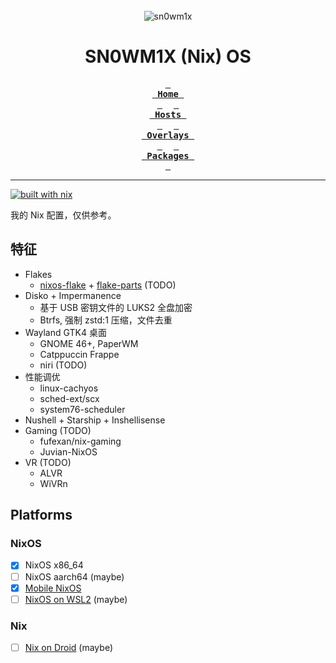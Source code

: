 <br />
<div align="center">
<img src="https://github.com/sn0wm1x.png" alt="sn0wm1x" />
</div>

<h1 align="center">SN0WM1X (Nix) OS</h1>

<div align="center">

**[<kbd> <br> Home <br> </kbd>](/home/)** 
**[<kbd> <br> Hosts <br> </kbd>](/hosts/)** 
**[<kbd> <br> Overlays <br> </kbd>](/overlays/)** 
**[<kbd> <br> Packages <br> </kbd>](/pkgs/)**

</div>

---

[![built with nix](https://builtwithnix.org/badge.svg)](https://builtwithnix.org)

我的 Nix 配置，仅供参考。

## 特征

- Flakes
  - [nixos-flake](https://github.com/srid/nixos-flake) + [flake-parts](https://github.com/hercules-ci/flake-parts) (TODO)
- Disko + Impermanence
  - 基于 USB 密钥文件的 LUKS2 全盘加密
  - Btrfs, 强制 zstd:1 压缩，文件去重
- Wayland GTK4 桌面
  - GNOME 46+, PaperWM
  - Catppuccin Frappe
  - niri (TODO)
- 性能调优
  - linux-cachyos
  - sched-ext/scx
  - system76-scheduler
- Nushell + Starship + Inshellisense
- Gaming (TODO)
  - fufexan/nix-gaming
  - Juvian-NixOS
- VR (TODO)
  - ALVR
  - WiVRn

<!-- ## Useful links

- https://github.com/nix-community/disko/blob/master/docs/quickstart.md
- https://github.com/Misterio77/nix-starter-configs/tree/main/minimal
- https://github.com/Misterio77/nix-config -->

## Platforms

### NixOS

- [x] NixOS x86_64
- [ ] NixOS aarch64 (maybe)
- [x] [Mobile NixOS](https://github.com/NixOS/mobile-nixos)
- [ ] [NixOS on WSL2](https://github.com/nix-community/NixOS-WSL) (maybe)

### Nix

- [ ] [Nix on Droid](https://github.com/nix-community/nix-on-droid) (maybe)
